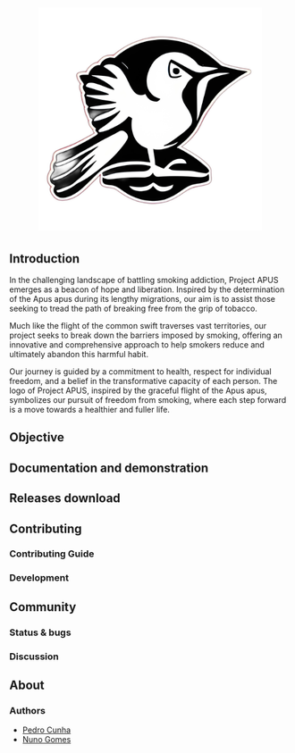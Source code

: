 <h1 align="center">
  <img src="./.github/img/logo.png" alt="Apus" width="400" height="400">
</h1>

## Introduction

In the challenging landscape of battling smoking addiction, Project APUS emerges as a beacon of hope and liberation. Inspired by the determination of the Apus apus during its lengthy migrations, our aim is to assist those seeking to tread the path of breaking free from the grip of tobacco.

Much like the flight of the common swift traverses vast territories, our project seeks to break down the barriers imposed by smoking, offering an innovative and comprehensive approach to help smokers reduce and ultimately abandon this harmful habit.

Our journey is guided by a commitment to health, respect for individual freedom, and a belief in the transformative capacity of each person. The logo of Project APUS, inspired by the graceful flight of the Apus apus, symbolizes our pursuit of freedom from smoking, where each step forward is a move towards a healthier and fuller life.

## Objective

## Documentation and demonstration

## Releases download

## Contributing

### Contributing Guide

### Development

## Community

### Status & bugs

### Discussion

## About

### Authors
- [Pedro Cunha](https://github.com/cunhaac)</br>
- [Nuno Gomes](https://github.com/ndgomes)
